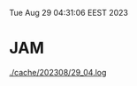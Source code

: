 Tue Aug 29 04:31:06 EEST 2023
# JAM
<a href='./cache/202308/29_04.log'>./cache/202308/29_04.log</a>

